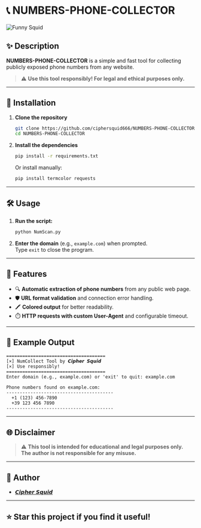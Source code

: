 # 📞 NUMBERS-PHONE-COLLECTOR

![Funny Squid](https://i.pinimg.com/originals/10/c2/ef/10c2ef6d6720caa853aa9fdb6548768a.gif)

## ✨ Description

**NUMBERS-PHONE-COLLECTOR** is a simple and fast tool for collecting publicly exposed phone numbers from any website.  
> ⚠️ **Use this tool responsibly! For legal and ethical purposes only.**

---

## 🚀 Installation

1. **Clone the repository**
   ```bash
   git clone https://github.com/ciphersquid666/NUMBERS-PHONE-COLLECTOR.git
   cd NUMBERS-PHONE-COLLECTOR
   ```

2. **Install the dependencies**
   ```bash
   pip install -r requirements.txt
   ```
   Or install manually:
   ```bash
   pip install termcolor requests
   ```

---

## 🛠️ Usage

1. **Run the script:**
   ```bash
   python NumScan.py
   ```
2. **Enter the domain** (e.g., `example.com`) when prompted.  
   Type `exit` to close the program.

---

## 🔎 Features

- 🔍 **Automatic extraction of phone numbers** from any public web page.
- 🛡️ **URL format validation** and connection error handling.
- 🖍️ **Colored output** for better readability.
- ⏱️ **HTTP requests with custom User-Agent** and configurable timeout.

---

## 📝 Example Output

```
=====================================
[×] NumCollect Tool by 𝘾𝙞𝙥𝙝𝙚𝙧 𝙎𝙦𝙪𝙞𝙙
[×] Use responsibly!
=====================================
Enter domain (e.g., example.com) or 'exit' to quit: example.com

Phone numbers found on example.com:
----------------------------------------
  +1 (123) 456-7890
  +39 123 456 7890
----------------------------------------
```

---

## 🌐 Disclaimer

> ⚠️ **This tool is intended for educational and legal purposes only.  
The author is not responsible for any misuse.**

---

## 👤 Author

- [𝘾𝙞𝙥𝙝𝙚𝙧 𝙎𝙦𝙪𝙞𝙙](https://github.com/ciphersquid666)

---

## ⭐️ Star this project if you find it useful!
```
